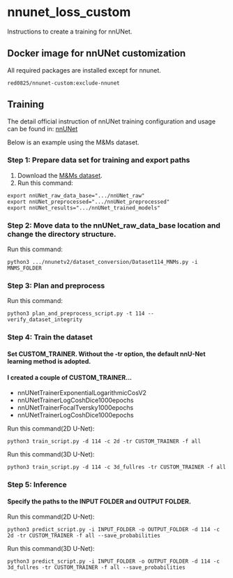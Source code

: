 # nnunet_loss_custom
Instructions to create a training for nnUNet.

## Docker image for nnUNet customization
All required packages are installed except for nnunet.
```
red0825/nnunet-custom:exclude-nnunet
```

## Training
The detail official instruction of nnUNet training configuration and usage can be found in: [nnUNet](https://github.com/MIC-DKFZ/nnunet)

Below is an example using the M&Ms dataset.

### Step 1: Prepare data set for training and export paths
1. Download the [M&Ms dataset](https://www.ub.edu/mnms/).
2. Run this command:
```
export nnUNet_raw_data_base=".../nnUNet_raw"
export nnUNet_preprocessed=".../nnUNet_preprocessed"
export nnUNet_results=".../nnUNet_trained_models"
```

### Step 2: Move data to the nnUNet_raw_data_base location and change the directory structure.
Run this command:
```
python3 .../nnunetv2/dataset_conversion/Dataset114_MNMs.py -i MNMS_FOLDER
```

### Step 3: Plan and preprocess
Run this command:
```
python3 plan_and_preprocess_script.py -t 114 --verify_dataset_integrity
```

### Step 4: Train the dataset
#### Set CUSTOM_TRAINER. Without the -tr option, the default nnU-Net learning method is adopted.
#### I created a couple of CUSTOM_TRAINER...
* nnUNetTrainerExponentialLogarithmicCosV2
* nnUNetTrainerLogCoshDice1000epochs
* nnUNetTrainerFocalTversky1000epochs
* nnUNetTrainerLogCoshDice1000epochs

Run this command(2D U-Net):
```
python3 train_script.py -d 114 -c 2d -tr CUSTOM_TRAINER -f all
```
Run this command(3D U-Net):
```
python3 train_script.py -d 114 -c 3d_fullres -tr CUSTOM_TRAINER -f all
```

### Step 5: Inference
#### Specify the paths to the INPUT FOLDER and OUTPUT FOLDER.
Run this command(2D U-Net):
```
python3 predict_script.py -i INPUT_FOLDER -o OUTPUT_FOLDER -d 114 -c 2d -tr CUSTOM_TRAINER -f all --save_probabilities
```
Run this command(3D U-Net):
```
python3 predict_script.py -i INPUT_FOLDER -o OUTPUT_FOLDER -d 114 -c 3d_fullres -tr CUSTOM_TRAINER -f all --save_probabilities
```
